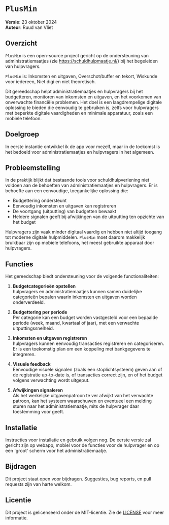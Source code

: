 # `PlusMin`

**Versie**: 23 oktober 2024  
**Auteur**: Ruud van Vliet

## Overzicht

`PlusMin` is een open-source project gericht op de ondersteuning van administratiemaatjes (zie https://schuldhulpmaatje.nl/) bij het begeleiden van hulpvragers. 

`PlusMin` is: Inkomsten en uitgaven, Overschot/buffer en tekort, Wiskunde voor iedereen, Niet digi en niet theoretisch.

Dit gereedschap helpt administratiemaatjes en hulpvragers bij het budgetteren, monitoren van inkomsten en uitgaven, en het voorkomen van onverwachte financiële problemen. Het doel is een laagdrempelige digitale oplossing te bieden die eenvoudig te gebruiken is, zelfs voor hulpvragers met beperkte digitale vaardigheden en minimale apparatuur, zoals een mobiele telefoon.

## Doelgroep

In eerste instantie ontwikkel ik de app voor mezelf, maar in de toekomst is het bedoeld voor administratiemaatjes en hulpvragers in het algemeen. 

## Probleemstelling

In de praktijk blijkt dat bestaande tools voor schuldhulpverlening niet voldoen aan de behoeften van administratiemaatjes en hulpvragers. Er is behoefte aan een eenvoudige, toegankelijke oplossing die:
- Budgettering ondersteunt
- Eenvoudig inkomsten en uitgaven kan registreren
- De voortgang (uitputting) van budgetten bewaakt
- Heldere signalen geeft bij afwijkingen van de uitputting ten opzichte van het budget

Hulpvragers zijn vaak minder digitaal vaardig en hebben niet altijd toegang tot moderne digitale hulpmiddelen. `PlusMin` moet daarom makkelijk bruikbaar zijn op mobiele telefoons, het meest gebruikte apparaat door hulpvragers.

## Functies

Het gereedschap biedt ondersteuning voor de volgende functionaliteiten:

1. **Budgetcategorieën opstellen**  
   hulpvragers en administratiemaatjes kunnen samen duidelijke categorieën bepalen waarin inkomsten en uitgaven worden onderverdeeld.

2. **Budgettering per periode**  
   Per categorie kan een budget worden vastgesteld voor een bepaalde periode (week, maand, kwartaal of jaar), met een verwachte uitputtingssnelheid.

3. **Inkomsten en uitgaven registreren**  
   hulpvragers kunnen eenvoudig transacties registreren en categoriseren. Er is een toekomstig plan om een koppeling met bankgegevens te integreren.

4. **Visuele feedback**  
   Eenvoudige visuele signalen (zoals een stoplichtsysteem) geven aan of de registratie up-to-date is, of transacties correct zijn, en of het budget volgens verwachting wordt uitgeput.

5. **Afwijkingen signaleren**  
   Als het werkelijke uitgavenpatroon te ver afwijkt van het verwachte patroon, kan het systeem waarschuwen en eventueel een melding sturen naar het administratiemaatje, mits de hulpvrager daar toestemming voor geeft.

## Installatie

Instructies voor installatie en gebruik volgen nog. De eerste versie zal gericht zijn op webapp, mobiel voor de functies voor de hulpvrager en op een 'groot' scherm voor het administratiemaatje.

## Bijdragen

Dit project staat open voor bijdragen. Suggesties, bug reports, en pull requests zijn van harte welkom.

## Licentie

Dit project is gelicenseerd onder de MIT-licentie. Zie de [LICENSE](https://www.mit.edu/~amini/LICENSE.md)  voor meer informatie.



